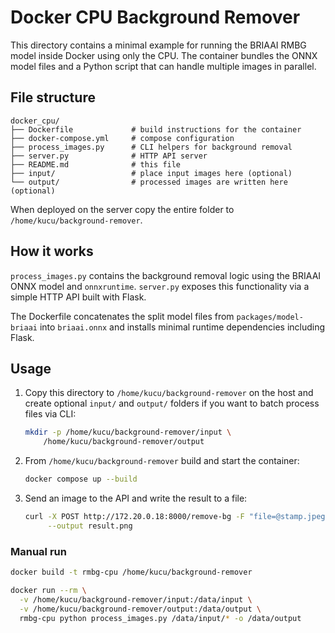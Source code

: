 # Docker CPU Background Remover

This directory contains a minimal example for running the BRIAAI RMBG model
inside Docker using only the CPU. The container bundles the ONNX model files
and a Python script that can handle multiple images in parallel.

## File structure

```
docker_cpu/
├── Dockerfile             # build instructions for the container
├── docker-compose.yml     # compose configuration
├── process_images.py      # CLI helpers for background removal
├── server.py              # HTTP API server
├── README.md              # this file
├── input/                 # place input images here (optional)
└── output/                # processed images are written here (optional)
```

When deployed on the server copy the entire folder to
`/home/kucu/background-remover`.

## How it works

`process_images.py` contains the background removal logic using the BRIAAI
ONNX model and `onnxruntime`. `server.py` exposes this functionality via a
simple HTTP API built with Flask.

The Dockerfile concatenates the split model files from `packages/model-briaai`
into `briaai.onnx` and installs minimal runtime dependencies including Flask.

## Usage

1. Copy this directory to `/home/kucu/background-remover` on the host and
   create optional `input/` and `output/` folders if you want to batch process
   files via CLI:
   ```bash
   mkdir -p /home/kucu/background-remover/input \
       /home/kucu/background-remover/output
   ```
2. From `/home/kucu/background-remover` build and start the container:
   ```bash
   docker compose up --build
   ```
3. Send an image to the API and write the result to a file:
   ```bash
   curl -X POST http://172.20.0.18:8000/remove-bg -F "file=@stamp.jpeg" \
        --output result.png
   ```

### Manual run

```bash
docker build -t rmbg-cpu /home/kucu/background-remover

docker run --rm \
  -v /home/kucu/background-remover/input:/data/input \
  -v /home/kucu/background-remover/output:/data/output \
  rmbg-cpu python process_images.py /data/input/* -o /data/output
```
